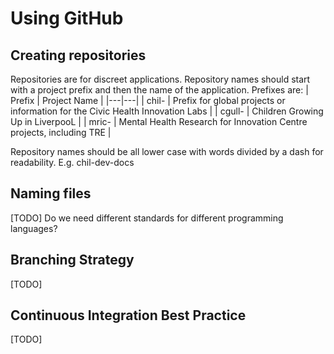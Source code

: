 # Using GitHub

## Creating repositories
Repositories are for discreet applications. Repository names should start with a project prefix and then the name of the application. Prefixes are:
| Prefix | Project Name |
|---|---|
| chil- | Prefix for global projects or information for the Civic Health Innovation Labs | 
| cgull- | Children Growing Up in LiverpooL |
| mric- | Mental Health Research for Innovation Centre projects, including TRE |

Repository names should be all lower case with words divided by a dash for readability. E.g. chil-dev-docs

## Naming files
[TODO] Do we need different standards for different programming languages?

## Branching Strategy
[TODO]

## Continuous Integration Best Practice
[TODO]
